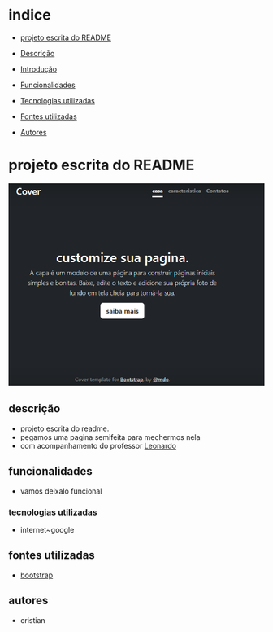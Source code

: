 # indice
* [projeto escrita do README](#projeto-escrita-do-readme)

* [Descrição](#descri%C3%A7%C3%A3o)

* [Introdução](#introdu%C3%A7%C3%A3o)

* [Funcionalidades](#funcionalidades)

* [Tecnologias utilizadas](#tecnologias-utilizadas)

* [Fontes utilizadas ](#fontes-utilizadas)

* [Autores](#autores)

# projeto escrita do README
![capa do projeto](img/capa.png)
## descrição
* projeto escrita do readme.
* pegamos uma pagina semifeita para mechermos nela
* com acompanhamento do professor [Leonardo](https://github.com/leonardorochamarista)

## funcionalidades
* vamos deixalo funcional
### tecnologias utilizadas
* internet~google
## fontes utilizadas
* [bootstrap](https://getbootstrap.com/)
## autores
* cristian